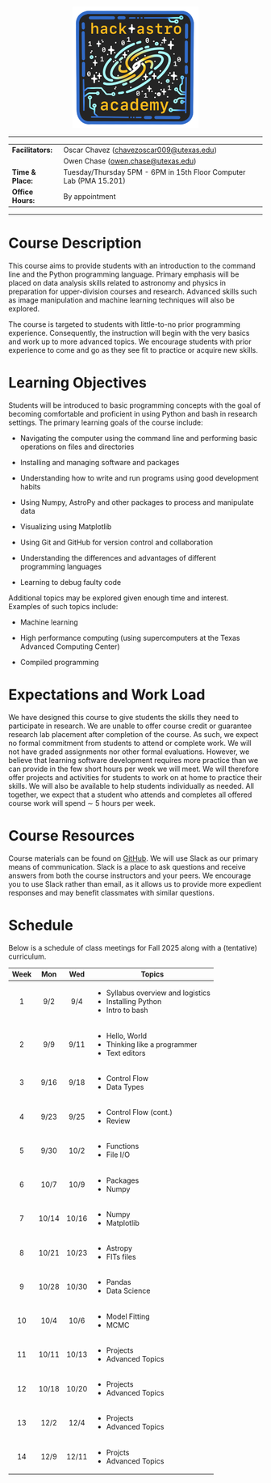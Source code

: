 <p align="center">
  <img src="assets/hackastrologo.png" alt="logo" width="250"/>
</p>

------------------------------------------------------------------------
|  |  |
|:---|:---|
| **Facilitators:** | Oscar Chavez (<chavezoscar009@utexas.edu>) |
|  | Owen Chase (<owen.chase@utexas.edu>) |
| **Time & Place:** | Tuesday/Thursday 5PM - 6PM in 15th Floor Computer Lab (PMA 15.201) |
| **Office Hours:** | By appointment |

------------------------------------------------------------------------

# Course Description

This course aims to provide students with an introduction to the command
line and the Python programming language. Primary emphasis will be
placed on data analysis skills related to astronomy and physics in
preparation for upper-division courses and research. Advanced skills
such as image manipulation and machine learning techniques will also be
explored.

The course is targeted to students with little-to-no prior programming
experience. Consequently, the instruction will begin with the very
basics and work up to more advanced topics. We encourage students with
prior experience to come and go as they see fit to practice or acquire
new skills.

# Learning Objectives

Students will be introduced to basic programming concepts with the goal
of becoming comfortable and proficient in using Python and bash in
research settings. The primary learning goals of the course include:

-   Navigating the computer using the command line and performing basic
    operations on files and directories

-   Installing and managing software and packages

-   Understanding how to write and run programs using good development
    habits

-   Using Numpy, AstroPy and other packages to process and manipulate
    data

-   Visualizing using Matplotlib

-   Using Git and GitHub for version control and collaboration

-   Understanding the differences and advantages of different
    programming languages

-   Learning to debug faulty code

Additional topics may be explored given enough time and interest.
Examples of such topics include:

-   Machine learning

-   High performance computing (using supercomputers at the Texas
    Advanced Computing Center)

-   Compiled programming

# Expectations and Work Load

We have designed this course to give students the skills they need to
participate in research. We are unable to offer course credit or
guarantee research lab placement after completion of the course. As
such, we expect no formal commitment from students to attend or complete
work. We will not have graded assignments nor other formal evaluations.
However, we believe that learning software development requires more
practice than we can provide in the few short hours per week we will
meet. We will therefore offer projects and activities for students to
work on at home to practice their skills. We will also be available to
help students individually as needed. All together, we expect that a
student who attends and completes all offered course work will spend ∼
5 hours per week.

# Course Resources

Course materials can be found on
[GitHub](https://github.com/ochase10/HackAstro-Academy). We will use
Slack as our primary means of communication. Slack is a place to ask questions and
receive answers from both the course instructors and your peers. We
encourage you to use Slack rather than email, as it allows us to provide
more expedient responses and may benefit classmates with similar
questions.

# Schedule

Below is a schedule of class meetings for Fall 2025 along with a (tentative)
curriculum.

| Week | Mon | Wed | Topics|
|:---:|:----:|:-----:|-------------|
| 1 | 9/2 | 9/4 | <ul><li>Syllabus overview and logistics</li><li>Installing Python</li><li>Intro to bash</li></ul>|
| 2 | 9/9 | 9/11 | <ul><li>Hello, World</li><li>Thinking like a programmer</li><li>Text editors</li></ul>|      
| 3 | 9/16 | 9/18 | <ul><li>Control Flow</li><li>Data Types</li></ul>   
| 4 | 9/23 | 9/25 | <ul><li>Control Flow (cont.)</li><li>Review</li></ul> 
| 5 | 9/30 | 10/2 | <ul><li>Functions</li><li>File I/O</li></ul>  
| 6 | 10/7 | 10/9 | <ul><li>Packages</li><li>Numpy</li></ul>  
| 7 | 10/14 | 10/16 | <ul><li>Numpy</li><li>Matplotlib</li></ul>
| 8 | 10/21 | 10/23 | <ul><li>Astropy</li><li>FITs files</li></ul>
| 9 | 10/28 | 10/30 | <ul><li>Pandas</li><li>Data Science</li></ul>
| 10 | 10/4 | 10/6 | <ul><li>Model Fitting</li><li>MCMC</li></ul>
| 11 | 10/11 | 10/13 | <ul><li>Projects</li><li>Advanced Topics</li></ul>
| 12 | 10/18 | 10/20 | <ul><li>Projects</li><li>Advanced Topics</li></ul>
| 13 | 12/2 | 12/4 |  <ul><li>Projects</li><li>Advanced Topics</li></ul>
| 14 | 12/9 | 12/11 | <ul><li>Projcts</li><li>Advanced Topics</li></ul>
